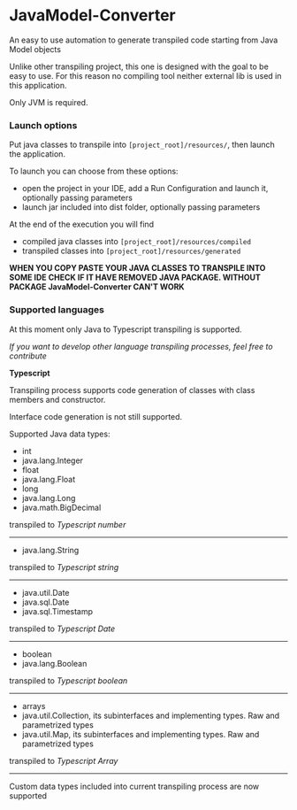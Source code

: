 # JavaModel-Converter
An easy to use automation to generate transpiled code starting from Java Model objects

Unlike other transpiling project, this one is designed with the goal to be easy to use. For this reason no compiling tool neither external lib is used in this application.

Only JVM is required.

### Launch options

Put java classes to transpile into `[project_root]/resources/`, then launch the application.

To launch you can choose from these options:

- open the project in your IDE, add a Run Configuration and launch it, optionally passing parameters
- launch jar included into dist folder, optionally passing parameters

At the end of the execution you will find

- compiled java classes into `[project_root]/resources/compiled`
- transpiled classes into `[project_root]/resources/generated`

**WHEN YOU COPY PASTE YOUR JAVA CLASSES TO TRANSPILE INTO SOME IDE CHECK IF IT HAVE REMOVED JAVA PACKAGE. WITHOUT PACKAGE JavaModel-Converter CAN'T WORK**

### Supported languages

At this moment only Java to Typescript transpiling is supported.

*If you want to develop other language transpiling processes, feel free to contribute*


**Typescript**

Transpiling process supports code generation of classes with class members and constructor.

Interface code generation is not still supported.

Supported Java data types:

- int
- java.lang.Integer
- float
- java.lang.Float
- long
- java.lang.Long
- java.math.BigDecimal

transpiled to *Typescript number*

----------------------

- java.lang.String

transpiled to *Typescript string*

----------------------

- java.util.Date
- java.sql.Date
- java.sql.Timestamp

transpiled to *Typescript Date*

----------------------

- boolean
- java.lang.Boolean

transpiled to *Typescript boolean*

----------------------

- arrays
- java.util.Collection, its subinterfaces and implementing types. Raw and parametrized types
- java.util.Map, its subinterfaces and implementing types. Raw and parametrized types

transpiled to *Typescript Array*

---------------------

Custom data types included into current transpiling process are now supported
